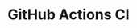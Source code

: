 # GitHub Actions CI

























































































































































































































































































































































































































































































































































































































































































































































































































































































































































































































































































































































































































































































































































































































































































































































































































































































































































































































































































































































































































































































































































































































































































































































































































































































































































































































































































































































































































































































































































































































































